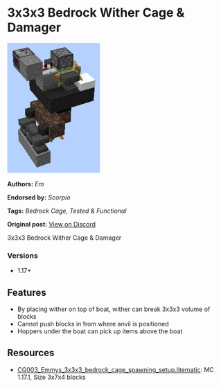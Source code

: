 # 3x3x3 Bedrock Wither Cage & Damager
<img alt="unknown-5.png" src="images/unknown-5.png?raw=1" height="300px">

**Authors:** *Em*

**Endorsed by:** *Scorpio*

**Tags:** *Bedrock Cage, Tested & Functional*

**Original post:** [View on Discord](https://discord.com/channels/913065809096638494/1391961185125142550)

3x3x3 Bedrock Wither Cage & Damager
### Versions
- 1.17+
## Features
- By placing wither on top of boat, wither can break 3x3x3 volume of blocks
- Cannot push blocks in from where anvil is positioned
- Hoppers under the boat can pick up items above the boat

## Resources
- [CG003_Emmys_3x3x3_bedrock_cage_spawning_setup.litematic](attachments/CG003_Emmys_3x3x3_bedrock_cage_spawning_setup.litematic): MC 1.17.1, Size 3x7x4 blocks
